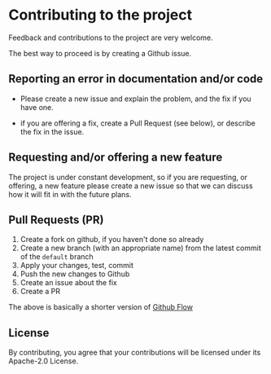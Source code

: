 # Contributing to the project

Feedback and contributions to the project are very welcome.

The best way to proceed is by creating a Github issue.

## Reporting an error in documentation and/or code

* Please create a new issue and explain the problem, and the fix if you have
  one.

* if you are offering a fix, create a Pull Request (see below), or describe the
  fix in the issue.

## Requesting and/or offering a new feature

The project is under constant development, so if you are requesting, or
offering, a new feature please create a new issue so that we can discuss how it
will fit in with the future plans.

## Pull Requests (PR)

1. Create a fork on github, if you haven't done so already
1. Create a new branch (with an appropriate name) from the latest commit of the
  `default` branch
1. Apply your changes, test, commit
1. Push the new changes to Github
1. Create an issue about the fix
1. Create a PR 

The above is basically a shorter version of
[Github Flow](https://docs.github.com/en/get-started/quickstart/github-flow)

## License

By contributing, you agree that your contributions will be licensed under its
Apache-2.0 License.
